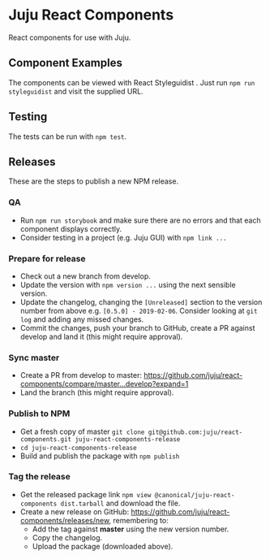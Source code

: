# Juju React Components

React components for use with Juju.

## Component Examples

The components can be viewed with React Styleguidist
. Just run `npm run styleguidist` and visit the supplied URL.

## Testing

The tests can be run with `npm test`.

## Releases

These are the steps to publish a new NPM release.

### QA

- Run `npm run storybook` and make sure there are no errors and that each component displays correctly.
- Consider testing in a project (e.g. Juju GUI) with `npm link ...`

### Prepare for release

- Check out a new branch from develop.
- Update the version with `npm version ...` using the next sensible version.
- Update the changelog, changing the `[Unreleased]` section to the version number from above e.g. `[0.5.0] - 2019-02-06`. Consider looking at `git log` and adding any missed changes.
- Commit the changes, push your branch to GitHub, create a PR against develop and land it (this might require approval).

### Sync master

- Create a PR from develop to master: https://github.com/juju/react-components/compare/master...develop?expand=1
- Land the branch (this might require approval).

### Publish to NPM

- Get a fresh copy of master `git clone git@github.com:juju/react-components.git juju-react-components-release`
- `cd juju-react-components-release`
- Build and publish the package with `npm publish`

### Tag the release

- Get the released package link `npm view @canonical/juju-react-components dist.tarball` and download the file.
- Create a new release on GitHub: https://github.com/juju/react-components/releases/new, remembering to:
  - Add the tag against **master** using the new version number.
  - Copy the changelog.
  - Upload the package (downloaded above).
